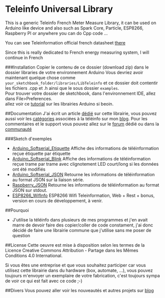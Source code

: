 Teleinfo Universal Library
==========================

This is a generic Teleinfo French Meter Measure Library, it can be used on Arduino like device and also such as Spark Core, Particle, ESP8266, Raspberry PI or anywhere you can do Cpp code ...

You can see Teleinformation official french datasheet [there][1]

Since this is really dedicated to French energy measuring system, I will continue in French

###Installation
Copier le contenu de ce dossier (download zip) dans le dossier libraries de votre environnement Arduino Vous devriez avoir maintenant quelque chose comme `your_sketchbook_folder/libraries/LibTeleinfo` et ce dossier doit contentir les fichiers .cpp et .h ainsi que le sous dossier `examples`.
<br/>
Pour trouver votre dossier de sketchbook, dans l'environnement IDE, allez dans File>Preferences.
<br/>
allez voir ce [tutorial][2] sur les librairies Arduino si beoin.
<br/>

##Documentation
J'ai écrit un article [dédié][10] sur cette librairie, vous pouvez aussi voir les [catégories][6] associées à la téléinfo sur mon [blog][7].
Pour les commentaires et le support vous pouvez allez sur le [forum][8] dédié ou dans la [communauté][9] 

###Sketch d'exemples
- [Arduino_Softserial_Etiquette][3] Affiche des informations de téléinformation reçue étiquette par étiquette
- [Arduino_Softserial_Blink][11] Affiche des informations de téléinformation reçue trame par trame avec clignotement LED court/long si les données ont été modifiés
- [Arduino_Softserial_JSON][4] Retourne les informations de téléinformation au format JSON sur la liaison série.
- [Raspberry_JSON][12] Retourne les informations de téléinformation au format JSON sur stdout.
- [ESP8266_WifInfo][5] ESP8266 Wifi Teleinformation, Web + Rest + bonus, version en cours de développement, à venir.

##Pourquoi
- J'utilise la téléinfo dans plusieurs de mes programmes et j'en avait marre de devoir faire des copier/coller de code constament, j'ai donc décidé de faire une librairie commune que j'utilise sans me poser de question

##License
Cette oeuvre est mise à disposition selon les termes de la Licence Creative Commons Attribution - Partage dans les Mêmes Conditions 4.0 International.

Si vous êtes une entreprise et que vous souhaitez participer car vous utilisez cette librairie dans du hardware (box, automate, ...), vous pouvez toujours m'envoyer un exemplaire de votre fabrication, c'est toujours sympa de voir ce qui est fait avec ce code ;-)

##Divers
Vous pouvez aller voir les nouveautés et autres projets sur [blog][7] 

[1]: http://www.erdf.fr/sites/default/files/ERDF-NOI-CPT_02E.pdf
[2]: http://learn.adafruit.com/arduino-tips-tricks-and-techniques/arduino-libraries
[6]: https://hallard.me/category/tinfo/
[7]: https://hallard.me
[8]: https://community.hallard.me/category/7
[9]: https://community.hallard.me
[10]: https://hallard.me/libteleinfo

[3]: https://github.com/hallard/LibTeleinfo/blob/master/Examples/Arduino_Softserial/Arduino_Softserial_Etiquette.ino
[4]: https://github.com/hallard/LibTeleinfo/blob/master/Examples/Arduino_Softserial_JSON/Arduino_Softserial_JSON.ino
[5]: https://github.com/hallard/LibTeleinfo/tree/master/examples/ESP8266_WifInfo/ESP8266_WifInfo.ino
[11]: https://github.com/hallard/LibTeleinfo/blob/master/Examples/Arduino_Softserial/Arduino_Softserial_Blink.ino
[12]: https://github.com/hallard/LibTeleinfo/blob/master/Examples/Raspberry_JSON/Raspberry_JSON.ino

